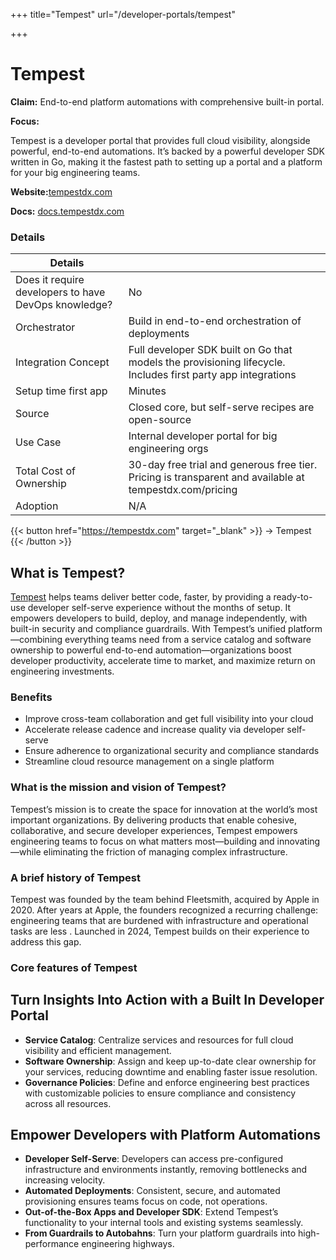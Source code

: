 +++
title="Tempest"
url="/developer-portals/tempest"

+++

# Tempest

**Claim:** End-to-end platform automations with comprehensive built-in portal.

**Focus:** 

Tempest is a developer portal that provides full cloud visibility, alongside powerful, end-to-end automations. It’s backed by a powerful developer SDK written in Go, making it the fastest path to setting up a portal and a platform for your big engineering teams. 

**Website:**[tempestdx.com](https://tempestdx.com)

**Docs:** [docs.tempestdx.com](https://docs.tempestdx.com)


### Details

| Details |  |
| --- | --- |
| Does it require developers to have DevOps knowledge? | No |
| Orchestrator | Build in end-to-end orchestration of deployments |
| Integration Concept | Full developer SDK built on Go that models the provisioning lifecycle. Includes first party app integrations |
| Setup time first app | Minutes |
| Source | Closed core, but self-serve recipes are open-source |
| Use Case | Internal developer portal for big engineering orgs |
| Total Cost of Ownership | 30-day free trial and generous free tier. Pricing is transparent and available at tempestdx.com/pricing |
| Adoption | N/A |

{{< button href="https://tempestdx.com" target="_blank" >}}
-> Tempest
{{< /button >}}  

What is Tempest?
---------------------

[Tempest](https://tempestdx.com/) helps teams deliver better code, faster, by providing a ready-to-use developer self-serve experience without the months of setup. It empowers developers to build, deploy, and manage independently, with built-in security and compliance guardrails. With Tempest’s unified platform—combining everything teams need from a service catalog and software ownership to powerful end-to-end automation—organizations boost developer productivity, accelerate time to market, and maximize return on engineering investments. 

### Benefits

- Improve cross-team collaboration and get full visibility into your cloud
- Accelerate release cadence and increase quality via developer self-serve
- Ensure adherence to organizational security and compliance standards
- Streamline cloud resource management on a single platform

### What is the mission and vision of Tempest?

Tempest’s mission is to create the space for innovation at the world’s most important organizations. By delivering products that enable cohesive, collaborative, and secure developer experiences, Tempest empowers engineering teams to focus on what matters most—building and innovating—while eliminating the friction of managing complex infrastructure.

### A brief history of Tempest

Tempest was founded by the team behind Fleetsmith, acquired by Apple in 2020. After years at Apple, the founders recognized a recurring challenge: engineering teams that are burdened with infrastructure and operational tasks are less . Launched in 2024, Tempest builds on their experience to address this gap.

### Core features of Tempest

## Turn Insights Into Action with a Built In Developer Portal

- **Service Catalog**: Centralize services and resources for full cloud visibility and efficient management.
- **Software Ownership**: Assign and keep up-to-date clear ownership for your services, reducing downtime and enabling faster issue resolution.
- **Governance Policies**: Define and enforce engineering best practices with customizable policies to ensure compliance and consistency across all resources.

## Empower Developers with Platform Automations

- **Developer Self-Serve**: Developers can access pre-configured infrastructure and environments instantly, removing bottlenecks and increasing velocity.
- **Automated Deployments**: Consistent, secure, and automated provisioning ensures teams focus on code, not operations.
- **Out-of-the-Box Apps and Developer SDK**: Extend Tempest’s functionality to your internal tools and existing systems seamlessly.
- **From Guardrails to Autobahns**: Turn your platform guardrails into high-performance engineering highways.
